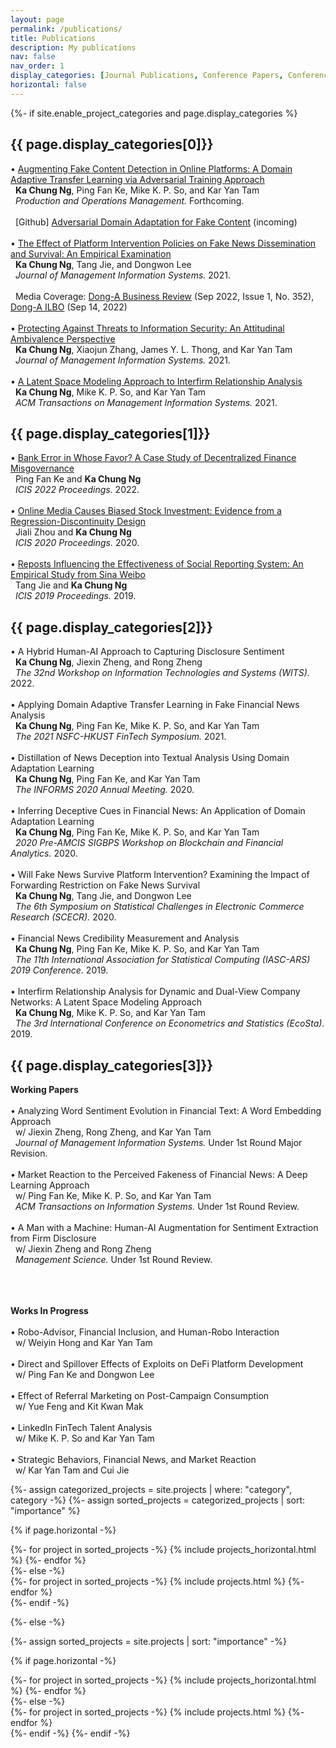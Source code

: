 ```yaml
---
layout: page
permalink: /publications/
title: Publications
description: My publications
nav: false
nav_order: 1
display_categories: [Journal Publications, Conference Papers, Conference Presentations, Research in Progress]
horizontal: false
---
```


<!-- pages/projects.md -->
<div class="projects">
{%- if site.enable_project_categories and page.display_categories %}
  <!-- Display categorized projects -->
  <h2 class="category">{{ page.display_categories[0]}}</h2>
•	<a href="https://onlinelibrary.wiley.com/doi/abs/10.1111/poms.13959">Augmenting Fake Content Detection in Online Platforms: A Domain Adaptive Transfer Learning via Adversarial Training Approach</a><br>
&nbsp; <strong>Ka Chung Ng</strong>, Ping Fan Ke, Mike K. P. So, and Kar Yan Tam<br>
&nbsp; <i>Production and Operations Management.</i> Forthcoming.<br><br>
&nbsp; [Github] <a href="">Adversarial Domain Adaptation for Fake Content</a> (incoming)
<br><br>
•	<a href="https://www.tandfonline.com/doi/full/10.1080/07421222.2021.1990612">The Effect of Platform Intervention Policies on Fake News Dissemination and Survival: An Empirical Examination</a><br>
&nbsp; <strong>Ka Chung Ng</strong>, Tang Jie, and Dongwon Lee<br>
&nbsp; <i>Journal of Management Information Systems.</i> 2021. <br><br>
&nbsp; Media Coverage: 
<a href="https://dbr.donga.com/article/view/1202/article_no/10562/ac/magazine">Dong-A Business Review</a> (Sep 2022, Issue 1, No. 352),
<a href="https://www.donga.com/news/Economy/article/all/20220913/115435247/1">Dong-A ILBO</a> (Sep 14, 2022)
<br><br>
•	<a href="https://www.tandfonline.com/doi/full/10.1080/07421222.2021.1962601">Protecting Against Threats to Information Security: An Attitudinal Ambivalence Perspective</a><br>
&nbsp; <strong>Ka Chung Ng</strong>, Xiaojun Zhang, James Y. L. Thong, and Kar Yan Tam<br>
&nbsp; <i>Journal of Management Information Systems.</i> 2021.
<br><br>
•	<a href="https://dl.acm.org/doi/10.1145/3424240">A Latent Space Modeling Approach to Interfirm Relationship Analysis</a><br>
&nbsp; <strong>Ka Chung Ng</strong>, Mike K. P. So, and Kar Yan Tam<br>
&nbsp; <i>ACM Transactions on Management Information Systems.</i> 2021.




  <h2 class="category">{{ page.display_categories[1]}}</h2>

•	<a href="https://aisel.aisnet.org/icis2022/blockchain/blockchain/12">Bank Error in Whose Favor? A Case Study of Decentralized Finance Misgovernance</a><br>
&nbsp; Ping Fan Ke and <strong>Ka Chung Ng</strong><br>
&nbsp; <i>ICIS 2022 Proceedings.</i> 2022.
<br><br>
•	<a href="https://aisel.aisnet.org/icis2020/social_media/social_media/3">Online Media Causes Biased Stock Investment: Evidence from a Regression-Discontinuity Design</a><br>
&nbsp; Jiali Zhou and <strong>Ka Chung Ng</strong><br>
&nbsp; <i>ICIS 2020 Proceedings.</i> 2020.
<br><br>
•	<a href="https://aisel.aisnet.org/icis2019/crowds_social/crowds_social/13">Reposts Influencing the Effectiveness of Social Reporting System: An Empirical Study from Sina Weibo</a><br>
&nbsp; Tang Jie and <strong>Ka Chung Ng</strong><br>
&nbsp; <i>ICIS 2019 Proceedings.</i> 2019.



<h2 class="category">{{ page.display_categories[2]}}</h2>

•	A Hybrid Human-AI Approach to Capturing Disclosure Sentiment<br>
&nbsp; <strong>Ka Chung Ng</strong>, Jiexin Zheng, and Rong Zheng <br>
&nbsp; <i>The 32nd Workshop on Information Technologies and Systems (WITS).</i> 2022.
<br><br>
•	Applying Domain Adaptive Transfer Learning in Fake Financial News Analysis<br>
&nbsp; <strong>Ka Chung Ng</strong>, Ping Fan Ke, Mike K. P. So, and Kar Yan Tam<br>
&nbsp; <i>The 2021 NSFC-HKUST FinTech Symposium.</i> 2021.
<br><br>
•	Distillation of News Deception into Textual Analysis Using Domain Adaptation Learning<br>
&nbsp; <strong>Ka Chung Ng</strong>, Ping Fan Ke, and Kar Yan Tam<br>
&nbsp; <i>The INFORMS 2020 Annual Meeting.</i> 2020.
<br><br>
•	Inferring Deceptive Cues in Financial News: An Application of Domain Adaptation Learning<br>
&nbsp; <strong>Ka Chung Ng</strong>, Ping Fan Ke, Mike K. P. So, and Kar Yan Tam<br>
&nbsp; <i>2020 Pre-AMCIS SIGBPS Workshop on Blockchain and Financial Analytics.</i> 2020.
<br><br>
•	Will Fake News Survive Platform Intervention? Examining the Impact of Forwarding Restriction on Fake News Survival <br>
&nbsp; <strong>Ka Chung Ng</strong>, Tang Jie, and Dongwon Lee<br>
&nbsp; <i>The 6th Symposium on Statistical Challenges in Electronic Commerce Research (SCECR).</i> 2020.
<br><br>
•	Financial News Credibility Measurement and Analysis <br>
&nbsp; <strong>Ka Chung Ng</strong>, Ping Fan Ke, Mike K. P. So, and Kar Yan Tam<br>
&nbsp; <i>The 11th International Association for Statistical Computing (IASC-ARS) 2019 Conference.</i> 2019.
<br><br>
•	Interfirm Relationship Analysis for Dynamic and Dual-View Company Networks: A Latent Space Modeling Approach<br>
&nbsp; <strong>Ka Chung Ng</strong>, Mike K. P. So, and Kar Yan Tam<br>
&nbsp; <i>The 3rd International Conference on Econometrics and Statistics (EcoSta).</i> 2019.



<h2 class="category">{{ page.display_categories[3]}}</h2>

<strong>Working Papers</strong><br><br>
•	Analyzing Word Sentiment Evolution in Financial Text: A Word Embedding Approach <br>
&nbsp; w/ Jiexin Zheng, Rong Zheng, and Kar Yan Tam<br>
&nbsp; <i>Journal of Management Information Systems.</i> Under 1st Round Major Revision.
<br><br>
•	Market Reaction to the Perceived Fakeness of Financial News: A Deep Learning Approach <br>
&nbsp; w/ Ping Fan Ke, Mike K. P. So, and Kar Yan Tam<br>
&nbsp; <i>ACM Transactions on Information Systems.</i> Under 1st Round Review.
<br><br>
•	A Man with a Machine: Human-AI Augmentation for Sentiment Extraction from Firm Disclosure <br>
&nbsp; w/ Jiexin Zheng and Rong Zheng<br>
&nbsp; <i>Management Science.</i> Under 1st Round Review.

<br><br><br>
<strong>Works In Progress</strong><br><br>
•	Robo-Advisor, Financial Inclusion, and Human-Robo Interaction<br>
&nbsp; w/ Weiyin Hong and Kar Yan Tam
<br><br>
•	Direct and Spillover Effects of Exploits on DeFi Platform Development<br>
&nbsp; w/ Ping Fan Ke and Dongwon Lee
<br><br>
•	Effect of Referral Marketing on Post-Campaign Consumption<br>
&nbsp; w/ Yue Feng and Kit Kwan Mak
<br><br>
•	LinkedIn FinTech Talent Analysis<br>
&nbsp; w/ Mike K. P. So and Kar Yan Tam
<br><br>
•	Strategic Behaviors, Financial News, and Market Reaction<br>
&nbsp; w/ Kar Yan Tam and Cui Jie

  {%- assign categorized_projects = site.projects | where: "category", category -%}
  {%- assign sorted_projects = categorized_projects | sort: "importance" %}
  <!-- Generate cards for each project -->
  {% if page.horizontal -%}
  <div class="container">
    <div class="row row-cols-2">
    {%- for project in sorted_projects -%}
      {% include projects_horizontal.html %}
    {%- endfor %}
    </div>
  </div>
  {%- else -%}
  <div class="grid">
    {%- for project in sorted_projects -%}
      {% include projects.html %}
    {%- endfor %}
  </div>
  {%- endif -%}


{%- else -%}
<!-- Display projects without categories -->
  {%- assign sorted_projects = site.projects | sort: "importance" -%}
  <!-- Generate cards for each project -->
  {% if page.horizontal -%}
  <div class="container">
    <div class="row row-cols-2">
    {%- for project in sorted_projects -%}
      {% include projects_horizontal.html %}
    {%- endfor %}
    </div>
  </div>
  {%- else -%}
  <div class="grid">
    {%- for project in sorted_projects -%}
      {% include projects.html %}
    {%- endfor %}
  </div>
  {%- endif -%}
{%- endif -%}
</div>






